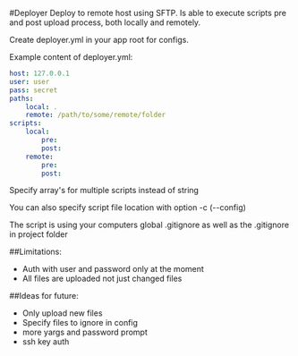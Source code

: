 #Deployer
Deploy to remote host using SFTP. Is able to execute scripts pre and post upload process, both locally and remotely.

Create deployer.yml in your app root for configs.

Example content of deployer.yml:

```yml
host: 127.0.0.1
user: user
pass: secret
paths:
    local: .
    remote: /path/to/some/remote/folder
scripts:
    local:
        pre:
        post:
    remote:
        pre:
        post:
```
Specify array's for multiple scripts instead of string

You can also specify script file location with option -c (--config)

The script is using your computers global .gitignore as well as the .gitignore in project folder


##Limitations:
- Auth with user and password only at the moment
- All files are uploaded not just changed files

##Ideas for future:
- Only upload new files
- Specify files to ignore in config
- more yargs and password prompt
- ssh key auth